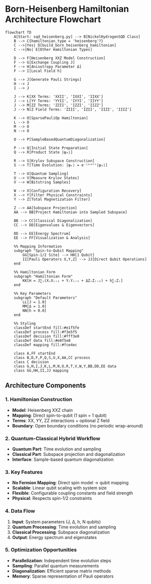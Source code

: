 # Born-Heisenberg Hamiltonian Architecture Flowchart

```mermaid
flowchart TD
    A[Start: sqd_heisenberg.py] --> B[NickelHydrogenSQD Class]
    B --> C{hamiltonian_type = 'heisenberg'?}
    C -->|Yes| D[build_born_heisenberg_hamiltonian]
    C -->|No| E[Other Hamiltonian Types]
    
    D --> F[Heisenberg XXZ Model Construction]
    F --> G[Exchange Coupling J]
    F --> H[Anisotropy Parameter Δ]
    F --> I[Local Field h]
    
    G --> J[Generate Pauli Strings]
    H --> J
    I --> J
    
    J --> K[XX Terms: 'XXII', 'IXXI', 'IIXX']
    J --> L[YY Terms: 'YYII', 'IYYI', 'IIYY']
    J --> M[ZZ Terms: 'ZZII', 'IZZI', 'IIZZ']
    J --> N[Z Field Terms: 'ZIII', 'IZII', 'IIZI', 'IIIZ']
    
    K --> O[SparsePauliOp Hamiltonian]
    L --> O
    M --> O
    N --> O
    
    O --> P[SampleBasedQuantumDiagonalization]
    
    P --> Q[Initial State Preparation]
    Q --> R[Product State |ψ₀⟩]
    
    R --> S[Krylov Subspace Construction]
    S --> T[Time Evolution: |ψₖ⟩ = e⁻ⁱᵏᴴᵀᵗ|ψ₀⟩]
    
    T --> U[Quantum Sampling]
    U --> V[Measure Krylov States]
    V --> W[Bitstring Samples]
    
    W --> X[Configuration Recovery]
    X --> Y[Filter Physical Constraints]
    Y --> Z[Total Magnetization Filter]
    
    Z --> AA[Subspace Projection]
    AA --> BB[Project Hamiltonian into Sampled Subspace]
    
    BB --> CC[Classical Diagonalization]
    CC --> DD[Eigenvalues & Eigenvectors]
    
    DD --> EE[Energy Spectrum]
    EE --> FF[Visualization & Analysis]
    
    %% Mapping Information
    subgraph "Spin-to-Qubit Mapping"
        GG[Spin-1/2 Site] --> HH[1 Qubit]
        II[Pauli Operators X,Y,Z] --> JJ[Direct Qubit Operations]
    end
    
    %% Hamiltonian Form
    subgraph "Hamiltonian Form"
        KK[H = J∑ᵢ(XᵢXᵢ₊₁ + YᵢYᵢ₊₁ + ΔZᵢZᵢ₊₁) + h∑ᵢZᵢ]
    end
    
    %% Key Parameters
    subgraph "Default Parameters"
        LL[J = 1.0]
        MM[Δ = 1.0]
        NN[h = 0.0]
    end
    
    %% Styling
    classDef startEnd fill:#e1f5fe
    classDef process fill:#f3e5f5
    classDef decision fill:#fff3e0
    classDef data fill:#e8f5e8
    classDef mapping fill:#fce4ec
    
    class A,FF startEnd
    class B,D,F,P,Q,S,U,X,AA,CC process
    class C decision
    class G,H,I,J,K,L,M,N,O,R,T,V,W,Y,BB,DD,EE data
    class GG,HH,II,JJ mapping
```

## Architecture Components

### 1. **Hamiltonian Construction**
- **Model**: Heisenberg XXZ chain
- **Mapping**: Direct spin-to-qubit (1 spin = 1 qubit)
- **Terms**: XX, YY, ZZ interactions + optional Z field
- **Boundary**: Open boundary conditions (no periodic wrap-around)

### 2. **Quantum-Classical Hybrid Workflow**
- **Quantum Part**: Time evolution and sampling
- **Classical Part**: Subspace projection and diagonalization
- **Interface**: Sample-based quantum diagonalization

### 3. **Key Features**
- **No Fermion Mapping**: Direct spin model → qubit mapping
- **Scalable**: Linear qubit scaling with system size
- **Flexible**: Configurable coupling constants and field strength
- **Physical**: Respects spin-1/2 constraints

### 4. **Data Flow**
1. **Input**: System parameters (J, Δ, h, N qubits)
2. **Quantum Processing**: Time evolution and sampling
3. **Classical Processing**: Subspace diagonalization
4. **Output**: Energy spectrum and eigenstates

### 5. **Optimization Opportunities**
- **Parallelization**: Independent time evolution steps
- **Sampling**: Parallel quantum measurements
- **Diagonalization**: Efficient sparse matrix methods
- **Memory**: Sparse representation of Pauli operators 
